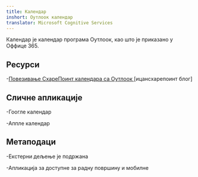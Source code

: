 ```yaml
---
title: Календар
inshort: Оутлоок календар
translator: Microsoft Cognitive Services
---
```


Календар је календар програма Оутлоок, као што је приказано у Оффице 365.

Ресурси
---------

-[Повезивање СхареПоинт календара са
    Оутлоок ](http://icsh.pt/SPandOutlook) \[ицансхарепоинт блог\]

Сличне апликације
--------------------

-Гоогле календар

-Аппле календар

Метаподаци
--------

-Екстерни дељење је подржана

-Апликација за доступне за радну површину и мобилне

